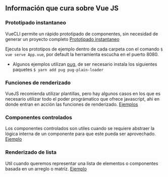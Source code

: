 ## Información que cura sobre Vue JS

### Prototipado instantaneo

VueCLI permite un rápido prototipado de componentes, sin necesidad de generar un proyecto completo [Prototipado instantaneo](https://cli.vuejs.org/guide/prototyping.html)

Ejecuta los prototipos de ejemplo dentro de cada carpeta con el comando `$ vue serve App.vue`, por default la herramienta escucha en el puerto 8080.

- Algunos ejemplos utilizan [pug](https://pugjs.org/api/getting-started.html), de ser necesario instala los siguientes paquetes `$ yarn add pug pug-plain-loader`

### Funciones de renderizado

VueJS recomienda utilizar plantillas, pero hay algunos casos en los que es necesario utilizar todo el poder prográmatico que ofrece javascript, ahi en donde entran en acción las funciones de renderizado. [Ejemplos](https://github.com/jgersain/vue_examples/tree/master/render_functions)

### Componentes controlados

Los componentes controlados son utiles cuando se requiere abstraer la lógica interna de un componente para que este pueda ser aprovechado. [Ejemplo](https://github.com/jgersain/vue_examples/tree/master/controlled_components)

### Renderizado de lista

Util cuando queremos representar una lista de elementos o componentes basada en un arreglo o matriz. [Ejemplo](https://github.com/jgersain/vue_examples/tree/master/list_rendering)